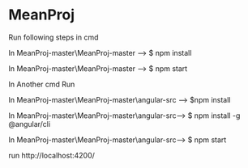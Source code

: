 # MeanProj

Run following steps in cmd

In MeanProj-master\MeanProj-master -->  $ npm install

In MeanProj-master\MeanProj-master --> $ npm start

In Another cmd Run

In  MeanProj-master\MeanProj-master\angular-src --> $npm install

In  MeanProj-master\MeanProj-master\angular-src--> $ npm install -g @angular/cli

In  MeanProj-master\MeanProj-master\angular-src--> $ npm start

run http://localhost:4200/



